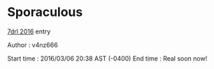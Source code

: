 # Sporaculous

[7drl 2016](http://7drl.org/tag/7drl-2016/) entry

Author : v4nz666

Start time : 2016/03/06 20:38 AST (-0400)
End time : Real soon now!
